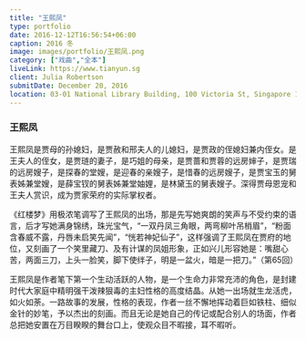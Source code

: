 ```yaml
---
title: "王熙凤"
type: portfolio
date: 2016-12-12T16:56:54+06:00
caption: 2016 冬
image: images/portfolio/王熙凤.png
category: ["戏曲","全本"]
liveLink: https://www.tianyun.sg
client: Julia Robertson
submitDate: December 20, 2016
location: 03-01 National Library Building, 100 Victoria St, Singapore 188064
---
```

### 王熙凤

王熙凤是贾母的孙媳妇，是贾赦和邢夫人的儿媳妇，是贾政的侄媳妇兼内侄女。是王夫人的侄女，是贾琏的妻子，是巧姐的母亲，是贾蔷和贾蓉的远房婶子，是贾瑞的远房嫂子，是探春的堂嫂，是迎春的亲嫂子，是惜春的远房嫂子，是贾宝玉的舅表姊兼堂嫂，是薛宝钗的舅表姊兼堂妯娌，是林黛玉的舅表嫂子。深得贾母恩宠和王夫人赏识，成为贾家荣府的实际掌权者。

《红楼梦》用极浓笔调写了王熙凤的出场，那是先写她爽朗的笑声与不受约束的语言，后才写她满身锦绣，珠光宝气，“一双丹凤三角眼，两弯柳叶吊梢眉”，“粉面含春威不露，丹唇未启笑先闻”，“恍若神妃仙子”，这样强调了王熙凤在贾府的地位，又刻画了一个笑里藏刀、及有计谋的凤姐形象，正如兴儿形容她是：嘴甜心苦，两面三刀，上头一脸笑，脚下使绊子，明是一盆火，暗是一把刀。”（第65回）

王熙凤是作者笔下第一个生动活跃的人物，是一个生命力非常充沛的角色，是封建时代大家庭中精明强干泼辣狠毒的主妇性格的高度结晶。从她一出场就生龙活虎，如火如荼。一路故事的发展，性格的表现，作者一丝不懈地挥动着巨如铁柱、细似金针的妙笔，予以杰出的刻画。而且无论是她自己的传记或配合别人的场面，作者总把她安置在万目睽睽的舞台口上，使观众目不暇接，耳不暇听。

